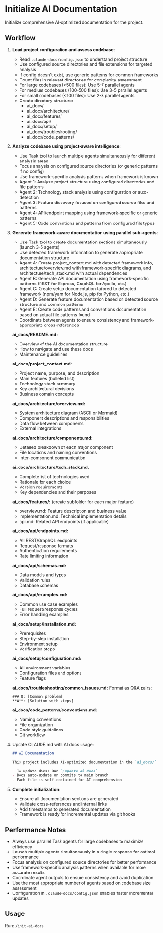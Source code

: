 # Initialize AI Documentation

Initialize comprehensive AI-optimized documentation for the project.

## Workflow

1. **Load project configuration and assess codebase**:

   - Read `.claude-docs/config.json` to understand project structure
   - Use configured source directories and file extensions for targeted analysis
   - If config doesn't exist, use generic patterns for common frameworks
   - Count files in relevant directories for complexity assessment
   - For large codebases (>500 files): Use 5-7 parallel agents
   - For medium codebases (100-500 files): Use 3-5 parallel agents
   - For small codebases (<100 files): Use 2-3 parallel agents
   - Create directory structure:
     - ai_docs/
     - ai_docs/architecture/
     - ai_docs/features/
     - ai_docs/api/
     - ai_docs/setup/
     - ai_docs/troubleshooting/
     - ai_docs/code_patterns/

2. **Analyze codebase using project-aware intelligence**:

   - Use Task tool to launch multiple agents simultaneously for different analysis areas
   - Focus analysis on configured source directories (or generic patterns if no config)
   - Use framework-specific analysis patterns when framework is known
   - Agent 1: Analyze project structure using configured directories and file patterns
   - Agent 2: Technology stack analysis using configuration or auto-detection
   - Agent 3: Feature discovery focused on configured source files and patterns
   - Agent 4: API/endpoint mapping using framework-specific or generic patterns
   - Agent 5: Code conventions and patterns from configured file types

3. **Generate framework-aware documentation using parallel sub-agents**:

   - Use Task tool to create documentation sections simultaneously (launch 3-5 agents)
   - Use detected framework information to generate appropriate documentation structure
   - Agent A: Create project_context.md with detected framework info, architecture/overview.md with framework-specific diagrams, and architecture/tech_stack.md with actual dependencies
   - Agent B: Generate API documentation using framework-specific patterns (REST for Express, GraphQL for Apollo, etc.)
   - Agent C: Create setup documentation tailored to detected framework (npm/yarn for Node.js, pip for Python, etc.)
   - Agent D: Generate feature documentation based on detected source structure and common patterns
   - Agent E: Create code patterns and conventions documentation based on actual file patterns found
   - Coordinate between agents to ensure consistency and framework-appropriate cross-references

   **ai_docs/README.md:**

   - Overview of the AI documentation structure
   - How to navigate and use these docs
   - Maintenance guidelines

   **ai_docs/project_context.md:**

   - Project name, purpose, and description
   - Main features (bulleted list)
   - Technology stack summary
   - Key architectural decisions
   - Business domain concepts

   **ai_docs/architecture/overview.md:**

   - System architecture diagram (ASCII or Mermaid)
   - Component descriptions and responsibilities
   - Data flow between components
   - External integrations

   **ai_docs/architecture/components.md:**

   - Detailed breakdown of each major component
   - File locations and naming conventions
   - Inter-component communication

   **ai_docs/architecture/tech_stack.md:**

   - Complete list of technologies used
   - Rationale for each choice
   - Version requirements
   - Key dependencies and their purposes

   **ai_docs/features/:** (create subfolder for each major feature)

   - overview.md: Feature description and business value
   - implementation.md: Technical implementation details
   - api.md: Related API endpoints (if applicable)

   **ai_docs/api/endpoints.md:**

   - All REST/GraphQL endpoints
   - Request/response formats
   - Authentication requirements
   - Rate limiting information

   **ai_docs/api/schemas.md:**

   - Data models and types
   - Validation rules
   - Database schemas

   **ai_docs/api/examples.md:**

   - Common use case examples
   - Full request/response cycles
   - Error handling examples

   **ai_docs/setup/installation.md:**

   - Prerequisites
   - Step-by-step installation
   - Environment setup
   - Verification steps

   **ai_docs/setup/configuration.md:**

   - All environment variables
   - Configuration files and options
   - Feature flags

   **ai_docs/troubleshooting/common_issues.md:**
   Format as Q&A pairs:

   ```
   ### Q: [Common problem]
   **A**: [Solution with steps]
   ```

   **ai_docs/code_patterns/conventions.md:**

   - Naming conventions
   - File organization
   - Code style guidelines
   - Git workflow

4. Update CLAUDE.md with AI docs usage:

   ```markdown
   ## AI Documentation

   This project includes AI-optimized documentation in the `ai_docs/` folder.

   - To update docs: Run `/update-ai-docs`
   - Docs auto-update on commits to main branch
   - Each file is self-contained for AI comprehension
   ```

5. **Complete initialization**:
   - Ensure all documentation sections are generated
   - Validate cross-references and internal links
   - Add timestamps to generated documentation
   - Framework is ready for incremental updates via git hooks

## Performance Notes

- Always use parallel Task agents for large codebases to maximize efficiency
- Launch multiple agents simultaneously in a single response for optimal performance
- Focus analysis on configured source directories for better performance
- Use framework-specific analysis patterns when available for more accurate results
- Coordinate agent outputs to ensure consistency and avoid duplication
- Use the most appropriate number of agents based on codebase size assessment
- Configuration in `.claude-docs/config.json` enables faster incremental updates

## Usage

Run: `/init-ai-docs`
